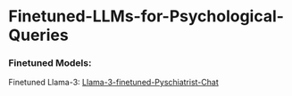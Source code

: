 # Finetuned-LLMs-for-Psychological-Queries

### Finetuned Models:
Finetuned Llama-3: [Llama-3-finetuned-Pyschiatrist-Chat](https://huggingface.co/PrahmodhRaj/Llama-3_Psychiatrist_Chat) 
